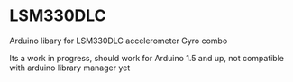 # LSM330DLC
Arduino libary for LSM330DLC accelerometer Gyro combo 

Its a work in progress, should work for Arduino 1.5 and up, not compatible with arduino library manager yet
